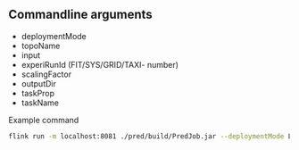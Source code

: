 ## Commandline arguments

* deploymentMode
* topoName
* input
* experiRunId (FIT/SYS/GRID/TAXI- number)
* scalingFactor
* outputDir
* taskProp 
* taskName 





Example command
```bash
flink run -m localhost:8081 ./pred/build/PredJob.jar --deploymentMode L --topoName IdentityTopology --input ./pred/src/main/resources/datasets/SYS_sample_data_senml.csv --experiRunId SYS-210 --scalingFactor 0.01 --outputDir /home/jona/Documents/Bachelor_thesis/logs/ --taskProp ./pred/src/main/resources/configs/tasks_CITY.properties --taskName bench
